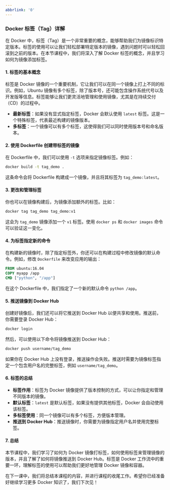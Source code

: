 ```yaml
---
abbrlink: '0'
---
```

### Docker 标签（Tag）详解

在 Docker 中，标签（Tag）是一个非常重要的概念，能够帮助我们为镜像标识特定版本。标签的使用可以让我们轻松部署特定版本的镜像，遇到问题时可以轻松回滚到之前的版本。在本节课程中，我们将深入了解 Docker 标签的概念，并且学习如何为镜像添加标签。

#### 1. 标签的基本概念

标签是 Docker 镜像的一个重要机制，它让我们可以在同一个镜像上打上不同的标识。例如，Ubuntu 镜像有多个标签，除了版本号，还可能包含操作系统代号以及开发版等信息。标签能够让我们更灵活地管理和使用镜像，尤其是在持续交付（CD）的过程中。

- **最新标签**：如果没有显式指定标签，Docker 会默认使用 `latest` 标签。这是一个特殊标签，代表最近构建的镜像版本。
- **多标签**：一个镜像可以有多个标签，这使得我们可以同时使用版本号和命名版本。

#### 2. 使用 Dockerfile 创建带标签的镜像

在 Dockerfile 中，我们可以使用 `-t` 选项来指定镜像标签。例如：

```bash
docker build -t tag_demo .
```

这条命令会将 Dockerfile 构建成一个镜像，并且将其标签为 `tag_demo:latest`。

#### 3. 更改和管理标签

你也可以在镜像构建后，为镜像添加额外的标签。比如：

```bash
docker tag tag_demo tag_demo:v1
```

这会为 `tag_demo` 镜像添加一个 `v1` 标签。使用 `docker ps` 和 `docker images` 命令可以验证这一变化。

#### 4. 为标签指定新的命令

在构建新的镜像时，除了指定标签外，你还可以在构建过程中修改镜像的默认命令。例如，修改 `Dockerfile` 来改变应用的输出：

```Dockerfile
FROM ubuntu:16.04
COPY myapp /app
CMD ["python", "/app"]
```

在这个 Dockerfile 中，我们指定了一个新的默认命令 `python /app`。

#### 5. 推送镜像到 Docker Hub

创建好镜像后，我们还可以将它推送到 Docker Hub 以便共享和使用。推送前，你需要登录 Docker Hub：

```bash
docker login
```

然后，可以使用以下命令将镜像推送到 Docker Hub：

```bash
docker push username/tag_demo
```

如果你在 Docker Hub 上没有登录，推送操作会失败。推送时需要为镜像标签指定一个包含用户名的完整标签，例如 `username/tag_demo`。

#### 6. 标签的总结

- **标签作用**：标签为 Docker 镜像提供了版本控制的方式，可以让你指定和管理不同版本的镜像。
- **默认标签**：`latest` 是默认标签，如果没有提供其他标签，Docker 会自动使用该标签。
- **多标签使用**：同一个镜像可以有多个标签，方便版本管理。
- **推送到 Docker Hub**：推送镜像时，你需要为镜像指定用户名并使用完整标签。

#### 7. 总结

本节课程中，我们学习了如何为 Docker 镜像打标签，如何使用标签来管理镜像的版本，并且了解了如何将镜像推送到 Docker Hub。标签是 Docker 工作流中的重要一环，理解标签的使用可以帮助我们更好地管理 Docker 镜像和容器。

在下一课中，我们将总结本课程的内容，并进行课程的收尾工作。希望你已经准备好继续学习更多 Docker 知识了，我们下次见！

